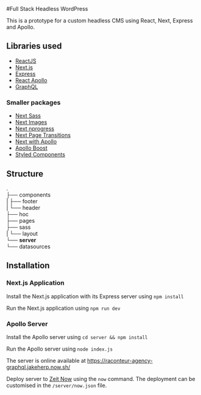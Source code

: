 #Full Stack Headless WordPress

This is a prototype for a custom headless CMS using React, Next, Express and Apollo.

## Libraries used

- [ReactJS](https://www.npmjs.com/package/react)
- [Next.js](https://www.npmjs.com/package/next)
- [Express](https://www.npmjs.com/package/express)
- [React Apollo](https://www.npmjs.com/package/react-apollo)
- [GraphQL](https://www.npmjs.com/package/graphql)

### Smaller packages

- [Next Sass](https://www.npmjs.com/package/@zeit/next-sass)
- [Next Images](https://www.npmjs.com/package/next-images)
- [Next nprogress](https://www.npmjs.com/package/next-nprogress)
- [Next Page Transitions](https://www.npmjs.com/package/next-page-transitions)
- [Next with Apollo](https://www.npmjs.com/package/next-with-apollo)
- [Apollo Boost](https://www.npmjs.com/package/apollo-boost)
- [Styled Components](https://www.npmjs.com/package/babel-plugin-styled-components)

## Structure

.<br>
├── components<br>
| ├── footer<br>
| └── header<br>
├── hoc<br>
├── pages<br>
├── sass<br>
| └── layout<br>
└── **server**<br>
└── datasources

## Installation

### Next.js Application

Install the Next.js application with its Express server using
`npm install`

Run the Next.js application using
`npm run dev`

### Apollo Server

Install the Apollo server using
`cd server && npm install`

Run the Apollo server using
`node index.js`

The server is online available at https://raconteur-agency-graphql.jakeherp.now.sh/

Deploy server to [Zeit Now](https://www.npmjs.com/package/now) using the `now` command. The deployment can be customised in the `/server/now.json` file.
